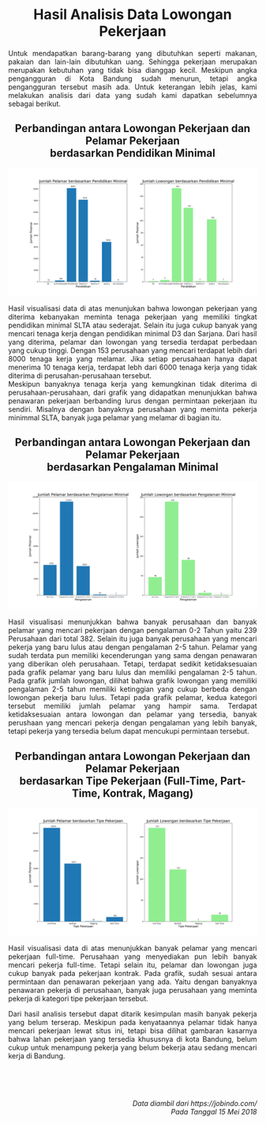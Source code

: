 <h1 align="center">
  Hasil Analisis Data Lowongan Pekerjaan
</h1>
<p align="justify">
Untuk mendapatkan barang-barang yang dibutuhkan seperti makanan, pakaian dan lain-lain dibutuhkan uang. Sehingga pekerjaan merupakan merupakan kebutuhan yang tidak bisa dianggap kecil. Meskipun angka pengangguran di Kota Bandung sudah menurun, tetapi angka pengangguran tersebut masih ada. Untuk keterangan lebih jelas, kami melakukan analisis dari data yang sudah kami dapatkan sebelumnya sebagai berikut.
</p>

<h2 align="center">
Perbandingan antara Lowongan Pekerjaan dan Pelamar Pekerjaan
<br>
berdasarkan Pendidikan Minimal
</h2>

![Graph 1](resource/Figure_1.png)
<p align="justify">
Hasil visualisasi data di atas menunjukan bahwa lowongan pekerjaan yang diterima kebanyakan meminta tenaga pekerjaan yang memiliki tingkat pendidikan minimal SLTA atau sederajat. Selain itu juga cukup banyak yang mencari tenaga kerja dengan pendidikan minimal D3 dan Sarjana. Dari hasil yang diterima, pelamar dan lowongan yang tersedia terdapat perbedaan yang cukup tinggi. Dengan 153 perusahaan yang mencari terdapat lebih dari 8000 tenaga kerja yang melamar. Jika setiap perusahaan hanya dapat menerima 10 tenaga kerja, terdapat lebh dari 6000 tenaga kerja yang tidak diterima di perusahan-perusahaan tersebut. </br>
Meskipun banyaknya tenaga kerja yang kemungkinan tidak diterima di perusahaan-perusahaan, dari grafik yang didapatkan menunjukkan bahwa penawaran pekerjaan berbanding lurus dengan permintaan pekerjaan itu sendiri. Misalnya dengan banyaknya perusahaan yang meminta pekerja minimmal SLTA, banyak juga pelamar yang melamar di bagian itu.
</p>

<h2 align="center">
Perbandingan antara Lowongan Pekerjaan dan Pelamar Pekerjaan
<br>
berdasarkan Pengalaman Minimal
</h2>

![Graph 1](resource/Figure_2.png)
<p align="justify">
Hasil visualisasi menunjukkan bahwa banyak perusahaan dan banyak pelamar yang mencari pekerjaan dengan pengalaman 0-2 Tahun yaitu 239 Perusahaan dari total 382. Selain itu juga banyak perusahaan yang mencari pekerja yang baru lulus atau dengan pengalaman 2-5 tahun. Pelamar yang sudah terdata pun memiliki kecenderungan yang sama dengan penawaran yang diberikan oleh perusahaan. Tetapi, terdapat sedikit ketidaksesuaian pada grafik pelamar yang baru lulus dan memiliki pengalaman 2-5 tahun. Pada grafik jumlah lowongan, dilihat bahwa grafik lowongan yang memiliki pengalaman 2-5 tahun memiliki ketinggian yang cukup berbeda dengan lowongan pekerja baru lulus. Tetapi pada grafik pelamar, kedua kategori tersebut memiliki jumlah pelamar yang hampir sama. Terdapat ketidaksesuaian antara lowongan dan pelamar yang tersedia, banyak perushaan yang mencari pekerja dengan pengalaman yang lebih banyak, tetapi pekerja yang tersedia belum dapat mencukupi permintaan tersebut.
</p>

<h2 align="center">
Perbandingan antara Lowongan Pekerjaan dan Pelamar Pekerjaan
<br>
berdasarkan Tipe Pekerjaan (Full-Time, Part-Time, Kontrak, Magang)
</h2>

![Graph 1](resource/Figure_3.png)
<p align="justify">
Hasil visualisasi data di atas menunjukkan banyak pelamar yang mencari pekerjaan full-time. Perusahaan yang menyediakan pun lebih banyak mencari pekerja full-time. Tetapi selain itu, pelamar dan lowongan juga cukup banyak pada pekerjaan kontrak. Pada grafik, sudah sesuai antara permintaan dan penawaran pekerjaan yang ada. Yaitu dengan banyaknya penawaran pekerja di perusahaan, banyak juga perusahaan yang meminta pekerja di kategori tipe pekerjaan tersebut.
</p>

<p align="justify">
Dari hasil analisis tersebut dapat ditarik kesimpulan masih banyak pekerja yang belum terserap. Meskipun pada kenyataannya pelamar tidak hanya mencari pekerjaan lewat situs ini, tetapi bisa dilihat gambaran kasarnya bahwa lahan pekerjaan yang tersedia khususnya di kota Bandung, belum cukup untuk menampung pekerja yang belum bekerja atau sedang mencari kerja di Bandung. 
</p>

<br>
<br>
<br>
<p align="right", fontsize="10"><i>
Data diambil dari https://jobindo.com/ </br>
Pada Tanggal 15 Mei 2018</i>
</p>